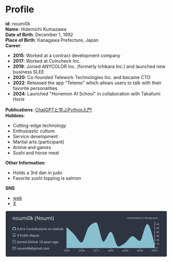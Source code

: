 # Profile
**id**: noumi0k  
**Name**: Hidemichi Kumazawa  
**Date of Birth**: December 1, 1992  
**Place of Birth**: Kanagawa Prefecture, Japan  
**Career**:
- **2015**: Worked at a contract development company
- **2017**: Worked at Coincheck Inc.
- **2019**: Joined ANYCOLOR Inc. (formerly Ichikara Inc.) and launched new business SLEE
- **2020**: Co-founded Telework Technologies Inc. and became CTO
- **2022**: Released the app "Telemo" which allows users to talk with their favorite personalities
- **2024**: Launched "Horiemon AI School" in collaboration with Takafumi Horie

**Publications**: [ChatGPTと学ぶPython入門](https://amzn.to/3Srzph4)  
**Hobbies**:
- Cutting-edge technology
- Enthusiastic culture
- Service development
- Martial arts (participant)
- Anime and games
- Sushi and horse meat

**Other Information**:
- Holds a 3rd dan in judo
- Favorite sushi topping is salmon

**SNS**
- [web](https://noumi0k.com)
- [X](https://x.com/noumi0k)

[![](https://raw.githubusercontent.com/noumi0k/noumi0k/master/profile-summary-card-output/nord_dark/0-profile-details.svg)](https://github.com/vn7n24fzkq/github-profile-summary-cards)

<!-- 
下記リポジトリで`use this template`
https://github.com/vn7n24fzkq/github-profile-summary-cards-example

その後は下記自動生成されたディレクトリ以下READMEにあるMarkdown記法のサンプルをコピーして利用する
https://github.com/noumi0k/noumi0k/blob/master/profile-summary-card-output/README.md
-->


<!--
**noumi0k/noumi0k** is a ✨ _special_ ✨ repository because its `README.md` (this file) appears on your GitHub profile.

Here are some ideas to get you started:

- 🔭 I’m currently working on ...
- 🌱 I’m currently learning ...
- 👯 I’m looking to collaborate on ...
- 🤔 I’m looking for help with ...
- 💬 Ask me about ...
- 📫 How to reach me: ...
- 😄 Pronouns: ...
- ⚡ Fun fact: ...
-->
